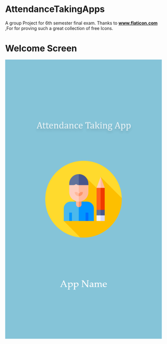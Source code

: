 # AttendanceTakingApps
A group Project for 6th semester final exam. 
Thanks to **www.flaticon.com** ,For for proving such a great collection of free Icons.


#  Welcome Screen
<img src="app/src/main/res/drawable/flash_screen.png"  width="540" hight="960"/>



